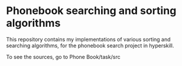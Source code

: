 # Phonebook searching and sorting algorithms


This repository contains my implementations of various sorting
and searching algorithms, for the phonebook search project
in hyperskill.

To see the sources, go to Phone Book/task/src